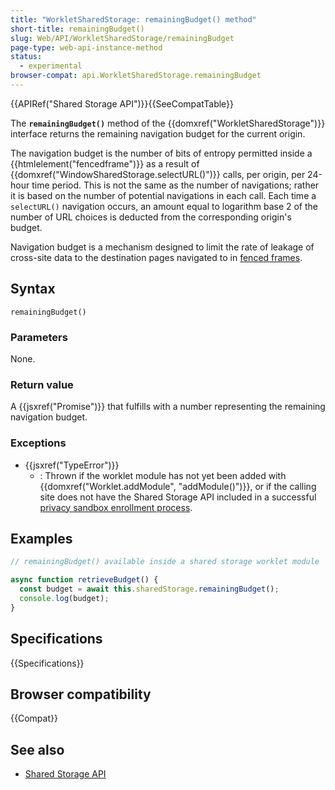 ```yaml
---
title: "WorkletSharedStorage: remainingBudget() method"
short-title: remainingBudget()
slug: Web/API/WorkletSharedStorage/remainingBudget
page-type: web-api-instance-method
status:
  - experimental
browser-compat: api.WorkletSharedStorage.remainingBudget
---
```


{{APIRef("Shared Storage API")}}{{SeeCompatTable}}

The **`remainingBudget()`** method of the
{{domxref("WorkletSharedStorage")}} interface returns the remaining navigation budget for the current origin.

The navigation budget is the number of bits of entropy permitted inside a {{htmlelement("fencedframe")}} as a result of {{domxref("WindowSharedStorage.selectURL()")}} calls, per origin, per 24-hour time period. This is not the same as the number of navigations; rather it is based on the number of potential navigations in each call. Each time a `selectURL()` navigation occurs, an amount equal to logarithm base 2 of the number of URL choices is deducted from the corresponding origin's budget.

Navigation budget is a mechanism designed to limit the rate of leakage of cross-site data to the destination pages navigated to in [fenced frames](/en-US/docs/Web/API/Fenced_Frame_API).

## Syntax

```js-nolint
remainingBudget()
```

### Parameters

None.

### Return value

A {{jsxref("Promise")}} that fulfills with a number representing the remaining navigation budget.

### Exceptions

- {{jsxref("TypeError")}}
  - : Thrown if the worklet module has not yet been added with {{domxref("Worklet.addModule", "addModule()")}}, or if the calling site does not have the Shared Storage API included in a successful [privacy sandbox enrollment process](/en-US/docs/Web/Privacy/Privacy_sandbox/Enrollment).

## Examples

```js
// remainingBudget() available inside a shared storage worklet module

async function retrieveBudget() {
  const budget = await this.sharedStorage.remainingBudget();
  console.log(budget);
}
```

## Specifications

{{Specifications}}

## Browser compatibility

{{Compat}}

## See also

- [Shared Storage API](/en-US/docs/Web/API/Shared_storage_API)
